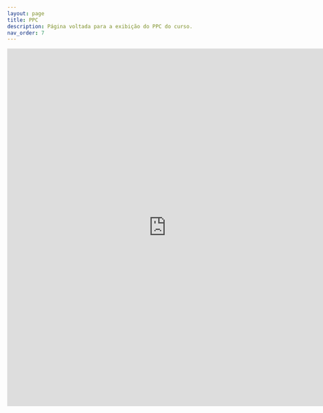 ```yaml
---
layout: page
title: PPC
description: Página voltada para a exibição do PPC do curso.
nav_order: 7
---
```


<iframe src="https://docs.google.com/gview?url=https://organizadorif.github.io/CBIO5/assets/pdfs/ppc.pdf&embedded=true" style="width:735px; height:830px;" frameborder="0">Carregando...</iframe>

